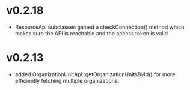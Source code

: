 # v0.2.18

* ResourceApi subclasses gained a checkConnection() method which makes sure the API is reachable and the access token is valid

# v0.2.13

* added OrganizationUnitApi::getOrganizationUnitsById() for more efficiently fetching multiple organizations.
